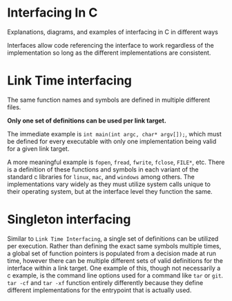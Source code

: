 # Interfacing In C
Explanations, diagrams, and examples of interfacing in C in different ways

Interfaces allow code referencing the interface to work regardless of the implementation so long as the different implementations are consistent. 

# Link Time interfacing
The same function names and symbols are defined in multiple different files. 

**Only one set of definitions can be used per link target.**

The immediate example is `int main(int argc, char* argv[]);`, which must be defined for every executable with only one implementation being valid for a given link target.

A more meaningful example is `fopen`, `fread`, `fwrite`, `fclose`, `FILE*`, etc. There is a definition of these functions and symbols in each variant of the standard c libraries for `linux`, `mac`, and `windows` among others. 
The implementations vary widely as they must utilize system calls unique to their operating system, but at the interface level they function the same.

# Singleton interfacing
Similar to `Link Time Interfacing`, a single set of definitions can be utilized per execution.
Rather than defining the exact same symbols multiple times, a global set of function pointers is populated from a decision made at run time, however there can be multiple different sets of valid definitions for the interface within a link target. 
One example of this, though not necessarily a c example, is the command line options used for a command like `tar` or `git`. `tar -cf` and `tar -xf` function entirely differently because they define different implementations for the entrypoint that is actually used.

